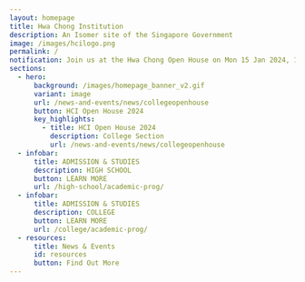 ```yaml
---
layout: homepage
title: Hwa Chong Institution
description: An Isomer site of the Singapore Government
image: /images/hcilogo.png
permalink: /
notification: Join us at the Hwa Chong Open House on Mon 15 Jan 2024, 12 to 4pm!
sections:
  - hero:
      background: /images/homepage_banner_v2.gif
      variant: image
      url: /news-and-events/news/collegeopenhouse
      button: HCI Open House 2024
      key_highlights:
        - title: HCI Open House 2024
          description: College Section
          url: /news-and-events/news/collegeopenhouse
  - infobar:
      title: ADMISSION & STUDIES
      description: HIGH SCHOOL
      button: LEARN MORE
      url: /high-school/academic-prog/
  - infobar:
      title: ADMISSION & STUDIES
      description: COLLEGE
      button: LEARN MORE
      url: /college/academic-prog/
  - resources:
      title: News & Events
      id: resources
      button: Find Out More
---
```

